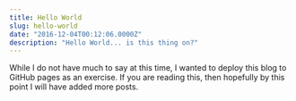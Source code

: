 ```yaml
---
title: Hello World
slug: hello-world
date: "2016-12-04T00:12:06.0000Z"
description: "Hello World... is this thing on?"
---
```


While I do not have much to say at this time, I wanted to deploy this blog to GitHub pages as an exercise. If you are reading this, then hopefully by this point I will have added more posts.
